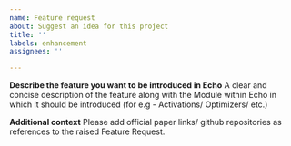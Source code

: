 ```yaml
---
name: Feature request
about: Suggest an idea for this project
title: ''
labels: enhancement
assignees: ''

---
```


**Describe the feature you want to be introduced in Echo**
A clear and concise description of the feature along with the Module within Echo in which it should be introduced (for e.g - Activations/ Optimizers/ etc.)

**Additional context**
Please add official paper links/ github repositories as references to the raised Feature Request.
